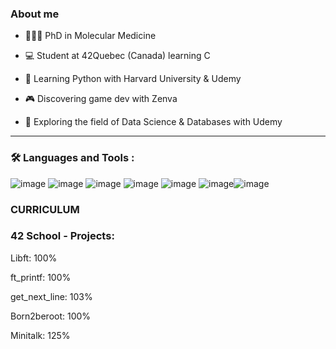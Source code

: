 
### About me

* 👩🏽‍🏫 PhD in Molecular Medicine 

* 💻 Student at 42Quebec (Canada) learning C

* 🐍 Learning Python with Harvard University & Udemy 

* 🎮 Discovering game dev with Zenva

* 🧮 Exploring the field of Data Science & Databases with Udemy

-------------------

### :hammer_and_wrench: Languages and Tools :

![image](https://github.com/KariHab/KariHab/assets/121245611/d9158592-1443-4342-886e-a08b83412988) ![image](https://github.com/KariHab/KariHab/assets/121245611/f8e94489-cb7f-48dc-ab03-45f17ab5895b) ![image](https://github.com/KariHab/KariHab/assets/121245611/4e094fb6-6824-4bbd-8333-03508faa1c7c) ![image](https://github.com/KariHab/KariHab/assets/121245611/b3aa6b4d-eb6e-41ec-9c09-6ffeb893655b) ![image](https://github.com/KariHab/KariHab/assets/121245611/04c9173d-4557-44c7-ac5d-d906305afca8) ![image](https://github.com/KariHab/KariHab/assets/121245611/d26313a2-3bf4-486e-aff5-e99dbd327ef1)![image](https://github.com/KariHab/KariHab/assets/121245611/9acbdbc0-f9a5-46a9-92a1-d5e9886d232c)











### CURRICULUM

### 42 School - Projects:


Libft: 100%

ft_printf: 100% 

get_next_line: 103%

Born2beroot: 100% 

Minitalk: 125%
